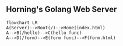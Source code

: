 ## Horning's Golang Web Server

```mermaid
flowchart LR
A(Server)-->Root(/)-->Home(index.html)
A-->B(/hello)-->C(hello func)
A-->D(/form)-->E(form func)-->F(form.html)
```
